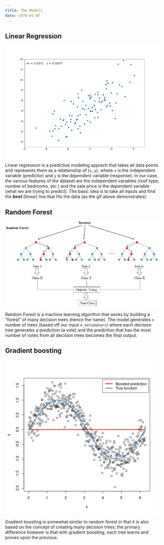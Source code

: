 ```yaml
---
title: The Models
date: 1970-01-07
---
```

## Linear Regression
![](assets/linear-regression.gif)
Linear regression is a predictive modeling apprach that takes all data points and represents them as a relationship of (`x`, `y`), where `x` is the independent variable (predictor) and `y` is the dependent variable (response). In our case, the various features of the dataset are the independent variables (roof type, number of bedrooms, etc.) and the sale price is the dependent variable (what we are trying to predict). The basic idea is to take all inputs and find the ***best*** (linear) line that fits the data (as the gif above demonstrates).

## Random Forest
![](assets/random-forest.jpg)

Random Forest is a machine learning algorithm that works by building a "forest" of many decision trees (hence the name). The model generates `n` number of trees (based off our input `n_estimators`) where each decision tree generates a prediction (a vote) and the prediction that has the most number of votes from all decision trees becomes the final output. 

## Gradient boosting
<center><img src="assets/gradient-boosting.gif" /></center>

Gradient boosting is somewhat similar to random forest in that it is also based on the concept of creating many decision trees; the primary difference however is that with gradient boosting, each tree learns and proves upon the previous.